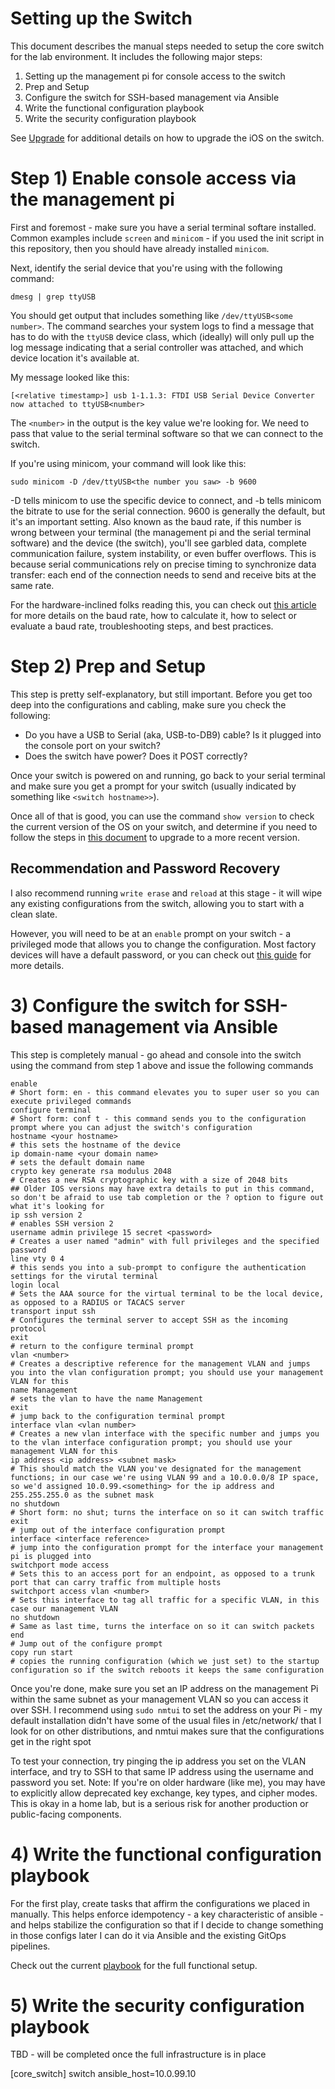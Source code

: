 # Setting up the Switch

This document describes the manual steps needed to setup the core switch for the lab environment.
It includes the following major steps:
1) Setting up the management pi for console access to the switch
2) Prep and Setup
3) Configure the switch for SSH-based management via Ansible
4) Write the functional configuration playbook
5) Write the security configuration playbook

See [Upgrade](upgrade.md) for additional details on how to upgrade the iOS on the switch.

# Step 1) Enable console access via the management pi

First and foremost - make sure you have a serial terminal softare installed. Common examples include `screen` and `minicom` - if you used the init script in this repository, then you should have already installed `minicom`.

Next, identify the serial device that you're using with the following command:
```
dmesg | grep ttyUSB
```

You should get output that includes something like `/dev/ttyUSB<some number>`. The command searches your system logs to find a message that has to do with the `ttyUSB` device class, which (ideally) will only pull up the log message indicating that a serial controller was attached, and which device location it's available at.

My message looked like this:
```
[<relative timestamp>] usb 1-1.1.3: FTDI USB Serial Device Converter now attached to ttyUSB<number>
```

The `<number>` in the output is the key value we're looking for. We need to pass that value to the serial terminal software so that we can connect to the switch.

If you're using minicom, your command will look like this:
```
sudo minicom -D /dev/ttyUSB<the number you saw> -b 9600
```
-D tells minicom to use the specific device to connect, and -b tells minicom the bitrate to use for the serial connection. 9600 is generally the default, but it's an important setting. Also known as the baud rate, if this number is wrong between your terminal (the management pi and the serial terminal software) and the device (the switch), you'll see garbled data, complete communication failure, system instability, or even buffer overflows. This is because serial communications rely on precise timing to synchronize data transfer: each end of the connection needs to send and receive bits at the same rate.

For the hardware-inclined folks reading this, you can check out [this article](https://www.botasys.com/post/baud-rate-guide) for more details on the baud rate, how to calculate it, how to select or evaluate a baud rate, troubleshooting steps, and best practices.

# Step 2) Prep and Setup

This step is pretty self-explanatory, but still important. Before you get too deep into the configurations and cabling, make sure you check the following:
- Do you have a USB to Serial (aka, USB-to-DB9) cable? Is it plugged into the console port on your switch?
- Does the switch have power? Does it POST correctly?

Once your switch is powered on and running, go back to your serial terminal and make sure you get a prompt for your switch (usually indicated by something like `<switch hostname>>`).

Once all of that is good, you can use the command `show version` to check the current version of the OS on your switch, and determine if you need to follow the steps in [this document](upgrade.md) to upgrade to a more recent version.

## Recommendation and Password Recovery

I also recommend running `write erase` and `reload` at this stage - it will wipe any existing configurations from the switch, allowing you to start with a clean slate.

However, you will need to be at an `enable` prompt on your switch - a privileged mode that allows you to change the configuration. Most factory devices will have a default password, or you can check out [this guide](https://www.cisco.com/c/en/us/support/docs/switches/catalyst-4000-series-switches/21229-pswdrec-cat4000-supiii-21229.html?utm_source=chatgpt.com) for more details.

# 3) Configure the switch for SSH-based management via Ansible

This step is completely manual - go ahead and console into the switch using the command from step 1 above and issue the following commands

```
enable
# Short form: en - this command elevates you to super user so you can execute privileged commands
configure terminal
# Short form: conf t - this command sends you to the configuration prompt where you can adjust the switch's configuration
hostname <your hostname>
# this sets the hostname of the device
ip domain-name <your domain name>
# sets the default domain name
crypto key generate rsa modulus 2048
# Creates a new RSA cryptographic key with a size of 2048 bits
## Older IOS versions may have extra details to put in this command, so don't be afraid to use tab completion or the ? option to figure out what it's looking for
ip ssh version 2
# enables SSH version 2
username admin privilege 15 secret <password>
# Creates a user named "admin" with full privileges and the specified password
line vty 0 4
# this sends you into a sub-prompt to configure the authentication settings for the virutal terminal
login local
# Sets the AAA source for the virtual terminal to be the local device, as opposed to a RADIUS or TACACS server
transport input ssh
# Configures the terminal server to accept SSH as the incoming protocol
exit
# return to the configure terminal prompt
vlan <number>
# Creates a descriptive reference for the management VLAN and jumps you into the vlan configuration prompt; you should use your management VLAN for this
name Management
# sets the vlan to have the name Management
exit
# jump back to the configuration terminal prompt
interface vlan <vlan number>
# Creates a new vlan interface with the specific number and jumps you to the vlan interface configuration prompt; you should use your management VLAN for this
ip address <ip address> <subnet mask>
# This should match the VLAN you've designated for the management functions; in our case we're using VLAN 99 and a 10.0.0.0/8 IP space, so we'd assigned 10.0.99.<something> for the ip address and 255.255.255.0 as the subnet mask
no shutdown
# Short form: no shut; turns the interface on so it can switch traffic
exit
# jump out of the interface configuration prompt
interface <interface reference>
# jump into the configuration prompt for the interface your management pi is plugged into
switchport mode access
# Sets this to an access port for an endpoint, as opposed to a trunk port that can carry traffic from multiple hosts
switchport access vlan <number>
# Sets this interface to tag all traffic for a specific VLAN, in this case our management VLAN
no shutdown
# Same as last time, turns the interface on so it can switch packets
end
# Jump out of the configure prompt
copy run start
# copies the running configuration (which we just set) to the startup configuration so if the switch reboots it keeps the same configuration
```

Once you're done, make sure you set an IP address on the management Pi within the same subnet as your management VLAN so you can access it over SSH. I recommend using `sudo nmtui` to set the address on your Pi - my default installation didn't have some of the usual files in /etc/network/ that I look for on other distributions, and nmtui makes sure that the configurations get in the right spot

To test your connection, try pinging the ip address you set on the VLAN interface, and try to SSH to that same IP address using the username and password you set.
Note: If you're on older hardware (like me), you may have to explicitly allow deprecated key exchange, key types, and cipher modes. This is okay in a home lab, but is a serious risk for another production or public-facing components.

# 4) Write the functional configuration playbook

For the first play, create tasks that affirm the configurations we placed in manually. This helps enforce idempotency - a key characteristic of ansible - and helps stabilize the configuration so that if I decide to change something in those configs later I can do it via Ansible and the existing GitOps pipelines.

Check out the current [playbook](../../ansible/playbooks/switch/configure_switch.yml) for the full functional setup.

# 5) Write the security configuration playbook

TBD - will be completed once the full infrastructure is in place

[core_switch]
switch ansible_host=10.0.99.10
